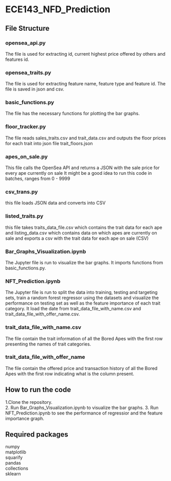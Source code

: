 # ECE143_NFD_Prediction

## File Structure
### opensea_api.py
The file is used for extracting id, current highest price offered by others and features id.
### opensea_traits.py
The file is used for extracting feature name, feature type and feature id. The file is saved in json and csv.
### basic_functions.py
The file has the necessary functions for plotting the bar graphs.
### floor_tracker.py
The file reads sales_traits.csv and trait_data.csv and outputs the floor prices for each trait into json file trait_floors.json
### apes_on_sale.py
This file calls the OpenSea API and returns a JSON with the sale price for every ape currently on sale
It might be a good idea to run this code in batches, ranges from 0 - 9999
### csv_trans.py
this file loads JSON data and converts into CSV
### listed_traits.py
this file takes traits_data_file.csv which contains the trait data for each ape and listing_data.csv which contains data on which apes
are currently on sale and exports a csv with the trait data for each ape on sale (CSV)
### Bar_Graphs_Visualization.ipynb
The Jupyter file is run to visualize the bar graphs. It imports functions from basic_functions.py.
### NFT_Prediction.ipynb
The Jupyter file is run to split the data into training, testing and targeting sets, train a random forest regressor using the datasets and visualize the performance on testing set as well as the feature importance of each trait category. It load the date from trait_data_file_with_name.csv and trait_data_file_with_offer_name.csv.   
### trait_data_file_with_name.csv
The file contain the trait information of all the Bored Apes with the first row presenting the names of trait categories. 
### trait_data_file_with_offer_name
The file contain the offered price and transaction history of all the Bored Apes with the first row indicating what is the column present.   

## How to run the code
1.Clone the repository. <br>
2. Run Bar_Graphs_Visualization.ipynb to visualize the bar graphs.
3. Run NFT_Prediction.ipynb to see the performance of regressior and the feature importance graph.  

## Required packages
numpy <br>
matplotlib <br>
squarify <br>
pandas <br>
collections <br>
sklearn <br>
